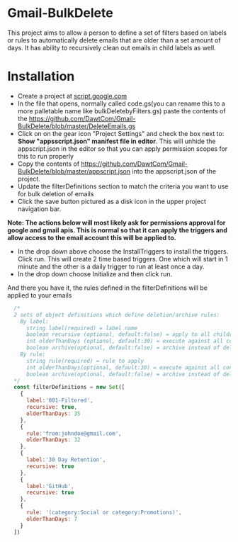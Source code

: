 # Gmail-BulkDelete
This project aims to allow a person to define a set of filters based on labels or rules to automatically delete emails that are older than a set amount of days.   It has ability to recursively clean out emails in child labels as well.


# Installation
*  Create a project at [script.google.com](https://script.google.com/home)
*  In the file that opens, normally called code.gs(you can rename this to a more palletable name like bulkDeletebyFilters.gs) paste the contents of the https://github.com/DawtCom/Gmail-BulkDelete/blob/master/DeleteEmails.gs
*  Click on on the gear icon "Project Settings" and check the box next to: **Show "appsscript.json" manifest file in editor**.  This will unhide the appscript.json in the editor so that you can apply permission scopes for this to run properly
*  Copy the contents of https://github.com/DawtCom/Gmail-BulkDelete/blob/master/appscript.json into the appscript.json of the project.
*  Update the filterDefinitions section to match the criteria you want to use for bulk deletion of emails
*  Click the save button pictured as a disk icon in the upper project navigation bar.

**Note:  The actions below will most likely ask for permissions approval for google and gmail apis. This is normal so that it can apply the triggers and allow access to the email account this will be applied to.**

*  In the drop down above choose the InstallTriggers to install the triggers.   Click run.  This will create 2 time based triggers.  One which will start in 1 minute and the other is a daily trigger to run at least once a day.
*  In the drop down choose Initialize and then click run.

And there you have it, the rules defined in the filterDefinitions will be applied to your emails

```javascript
  /*  
  2 sets of object definitions which define deletion/archive rules:
    By label:
      string label(required) = label name
      boolean recursive (optional, default:false) = apply to all children and grandchildren
      int olderThanDays (optional, default:30) = execute against all content matching the label older than 'X' days
      boolean archive(optional, default:false) = archive instead of delete
    By rule:
      string rule(required) = rule to apply
      int olderThanDays(optional, default:30) = execute against all content matched by rule older than 'X' days
      boolean archive(optional, default:false) = archive instead of delete
  */
  const filterDefinitions = new Set([
    {
      label:'001-Filtered',
      recursive: true,
      olderThanDays: 35
    },
    {
      rule:'from:johndoe@gmail.com',
      olderThanDays: 32
    },
    {
      label:'30 Day Retention',
      recursive: true
    },
    {
      label:'GitHub',
      recursive: true
    },
    {
      rule: '(category:Social or category:Promotions)',
      olderThanDays: 7
    }
  ])

```
